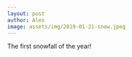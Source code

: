 ```yaml
---
layout: post
author: Alex
image: assets/img/2019-01-21-snow.jpeg
---
```


The first snowfall of the year!
